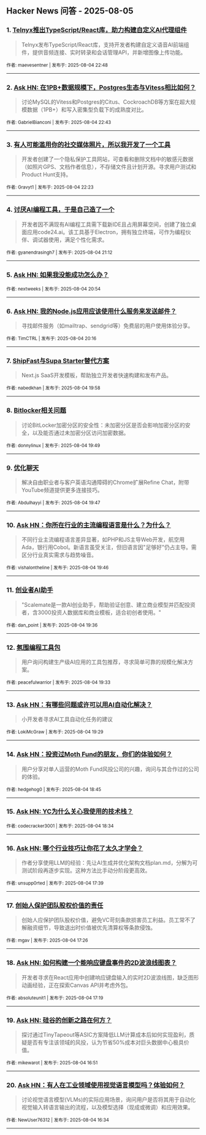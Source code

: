 ## Hacker News 问答 - 2025-08-05


### 1. [Telnyx推出TypeScript/React库，助力构建自定义AI代理组件](https://news.ycombinator.com/item?id=44792195)
> Telnyx发布TypeScript/React库，支持开发者构建自定义语音AI前端组件，提供音频连接、实时转录和会话管理API，并新增图像上传功能。

<sub>作者: maevesentner | 发布于: 2025-08-04 22:48</sub>

---

### 2. [Ask HN: 在1PB+数据规模下，Postgres生态与Vitess相比如何？](https://news.ycombinator.com/item?id=44792168)
> 讨论MySQL的Vitess和Postgres的Citus、CockroachDB等方案在超大规模数据（1PB+）和写入密集型负载下的成熟度对比。

<sub>作者: GabrielBianconi | 发布于: 2025-08-04 22:43</sub>

---

### 3. [有人可能滥用你的社交媒体照片，所以我开发了一个工具](https://news.ycombinator.com/item?id=44791998)
> 开发者创建了一个隐私保护工具网站，可查看和删除文档中的敏感元数据（如照片GPS、文档作者信息），不存储文件且计划开源。寻求用户测试和Product Hunt支持。

<sub>作者: Gravyt1 | 发布于: 2025-08-04 22:23</sub>

---

### 4. [讨厌AI编程工具，于是自己造了一个](https://news.ycombinator.com/item?id=44791415)
> 开发者因不满现有AI编程工具需下载新IDE且占用屏幕空间，创建了独立桌面应用code24.ai。该工具基于Electron，拥有独立终端，可作为编程伙伴、调试器使用，满足个性化需求。

<sub>作者: gyanendrasingh7 | 发布于: 2025-08-04 21:12</sub>

---

### 5. [Ask HN: 如果我没能成功怎么办？](https://news.ycombinator.com/item?id=44791221)

<sub>作者: nextweeks | 发布于: 2025-08-04 20:54</sub>

---

### 6. [Ask HN: 我的Node.js应用应该使用什么服务来发送邮件？](https://news.ycombinator.com/item?id=44790872)
> 寻找邮件服务（如mailtrap、sendgrid等）免费层的用户使用体验分享。

<sub>作者: TimCTRL | 发布于: 2025-08-04 20:16</sub>

---

### 7. [ShipFast与Supa Starter替代方案](https://news.ycombinator.com/item?id=44790707)
> Next.js SaaS开发模板，帮助独立开发者快速构建和发布产品。

<sub>作者: nabedkhan | 发布于: 2025-08-04 19:58</sub>

---

### 8. [Bitlocker相关问题](https://news.ycombinator.com/item?id=44790614)
> 讨论BitLocker加密分区的安全性：未加密分区是否会影响加密分区的安全，以及能否通过未加密分区访问加密数据。

<sub>作者: donnylinux | 发布于: 2025-08-04 19:49</sub>

---

### 9. [优化聊天](https://news.ycombinator.com/item?id=44790595)
> 解决自由职业者与客户英语沟通障碍的Chrome扩展Refine Chat，附带YouTube频道提供更多连接技巧。

<sub>作者: Abdulhayyi | 发布于: 2025-08-04 19:47</sub>

---

### 10. [Ask HN：你所在行业的主流编程语言是什么？为什么？](https://news.ycombinator.com/item?id=44790583)
> 不同行业主流编程语言差异显著，如PHP和JS主导Web开发，航空用Ada，银行用Cobol。新语言虽受关注，但旧语言因"足够好"仍占主导。需区分行业真实需求与趋势噪音。

<sub>作者: vishalontheline | 发布于: 2025-08-04 19:46</sub>

---

### 11. [创业者AI助手](https://news.ycombinator.com/item?id=44790477)
> "Scalemate是一款AI创业助手，帮助验证创意、建立商业模型并匹配投资者，含3000投资人数据库和商业模板，适合初创者使用。"

<sub>作者: dan_point | 发布于: 2025-08-04 19:36</sub>

---

### 12. [氛围编程工具包](https://news.ycombinator.com/item?id=44790449)
> 用户询问构建生产级AI应用的工具包推荐，寻求简单可靠的规模化解决方案。

<sub>作者: peacefulwarrior | 发布于: 2025-08-04 19:33</sub>

---

### 13. [Ask HN：有哪些问题或许可以用AI自动化解决？](https://news.ycombinator.com/item?id=44790387)
> 小开发者寻求AI工具自动化任务的建议

<sub>作者: LokiMcGraw | 发布于: 2025-08-04 19:29</sub>

---

### 14. [Ask HN：投资过Moth Fund的朋友，你们的体验如何？](https://news.ycombinator.com/item?id=44789868)
> 用户分享对单人运营的Moth Fund风投公司的兴趣，询问与其合作过的公司的体验。

<sub>作者: hedgehog0 | 发布于: 2025-08-04 18:45</sub>

---

### 15. [Ask HN: YC为什么关心我使用的技术栈？](https://news.ycombinator.com/item?id=44789745)

<sub>作者: codecracker3001 | 发布于: 2025-08-04 18:34</sub>

---

### 16. [Ask HN: 哪个行业技巧让你花了太久才学会？](https://news.ycombinator.com/item?id=44789068)
> 作者分享使用LLM的经验：先让AI生成并优化架构文档plan.md，分解为可测试阶段再逐步实现。这种方法比手动分阶段更高效。

<sub>作者: unsupp0rted | 发布于: 2025-08-04 17:39</sub>

---

### 17. [创始人保护团队股权价值的责任](https://news.ycombinator.com/item?id=44788895)
> 创始人应保护团队股权价值，避免VC苛刻条款损害员工利益。员工常不了解融资细节，导致退出时价值被优先清算权等条款侵蚀。

<sub>作者: mgav | 发布于: 2025-08-04 17:26</sub>

---

### 18. [Ask HN: 如何构建一个能响应键盘事件的2D波浪线图表？](https://news.ycombinator.com/item?id=44788795)
> 开发者寻求在React应用中创建响应键盘输入的实时2D波浪线图，缺乏图形动画经验，正在探索Canvas API并考虑外包。

<sub>作者: absoluteunit1 | 发布于: 2025-08-04 17:19</sub>

---

### 19. [Ask HN: 硅谷的创新之路在何方？](https://news.ycombinator.com/item?id=44788403)
> 探讨通过TinyTapeout等ASIC方案降低LLM计算成本后如何实现盈利，质疑是否有专注该领域的风投，认为节省50%成本对巨头数据中心极具价值。

<sub>作者: mikewarot | 发布于: 2025-08-04 16:51</sub>

---

### 20. [Ask HN：有人在工业领域使用视觉语言模型吗？体验如何？](https://news.ycombinator.com/item?id=44788149)
> 讨论视觉语言模型(VLMs)的实际应用场景，询问用户是否将其用于自动化视觉输入转语言输出的流程，以及模型选择（现成或微调）和应用效果。

<sub>作者: NewUser76312 | 发布于: 2025-08-04 16:34</sub>

---
